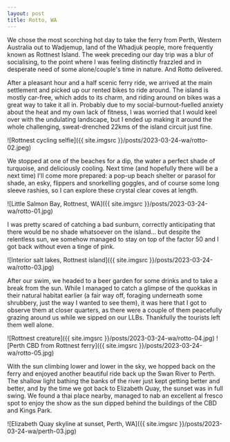 ```yaml
---
layout: post
title: Rotto, WA
---
```


We chose the most scorching hot day to take the ferry from Perth, Western Australia out to Wadjemup, land of the Whadjuk people, more frequently known as Rottnest Island. The week preceding our day trip was a blur of socialising, to the point where I was feeling distinctly frazzled and in desperate need of some alone/couple's time in nature. And Rotto delivered.

After a pleasant hour and a half scenic ferry ride, we arrived at the main settlement and picked up our rented bikes to ride around. The island is mostly car-free, which adds to its charm, and riding around on bikes was a great way to take it all in. Probably due to my social-burnout-fuelled anxiety about the heat and my own lack of fitness, I was worried that I would keel over with the undulating landscape, but I ended up making it around the whole challenging, sweat-drenched 22kms of the island circuit just fine. 

![Rottnest cycling selfie]({{ site.imgsrc }}/posts/2023-03-24-wa/rotto-02.jpeg)

We stopped at one of the beaches for a dip, the water a perfect shade of turquoise, and deliciously cooling. Next time (and hopefully there will be a next time) I'll come more prepared: a pop-up beach shelter or parasol for shade, an esky, flippers and snorkelling goggles, and of course some long sleeve rashies, so I can explore these crystal clear coves at length.

![Little Salmon Bay, Rottnest, WA]({{ site.imgsrc }}/posts/2023-03-24-wa/rotto-01.jpg)

I was pretty scared of catching a bad sunburn, correctly anticipating that there would be no shade whatsoever on the island… but despite the relentless sun, we somehow managed to stay on top of the factor 50 and I got back without even a tinge of pink.

![Interior salt lakes, Rottnest island]({{ site.imgsrc }}/posts/2023-03-24-wa/rotto-03.jpg)

After our swim, we headed to a beer garden for some drinks and to take a break from the sun. While I managed to catch a glimpse of the quokkas in their natural habitat earlier (a fair way off, foraging underneath some shrubbery, just the way I wanted to see them), it was here that I got to observe them at closer quarters, as there were a couple of them peacefully grazing around us while we sipped on our LLBs. Thankfully the tourists left them well alone.

![Rottnest creature]({{ site.imgsrc }}/posts/2023-03-24-wa/rotto-04.jpg)
![Perth CBD from Rottnest ferry]({{ site.imgsrc }}/posts/2023-03-24-wa/rotto-05.jpg)

With the sun climbing lower and lower in the sky, we hopped back on the ferry and enjoyed another beautiful ride back up the Swan River to Perth. The shallow light bathing the banks of the river just kept getting better and better, and by the time we got back to Elizabeth Quay, the sunset was in full swing. We found a thai place nearby, managed to nab an excellent al fresco spot to enjoy the show as the sun dipped behind the buildings of the CBD and Kings Park.

![Elizabeth Quay skyline at sunset, Perth, WA]({{ site.imgsrc }}/posts/2023-03-24-wa/perth-03.jpg)
